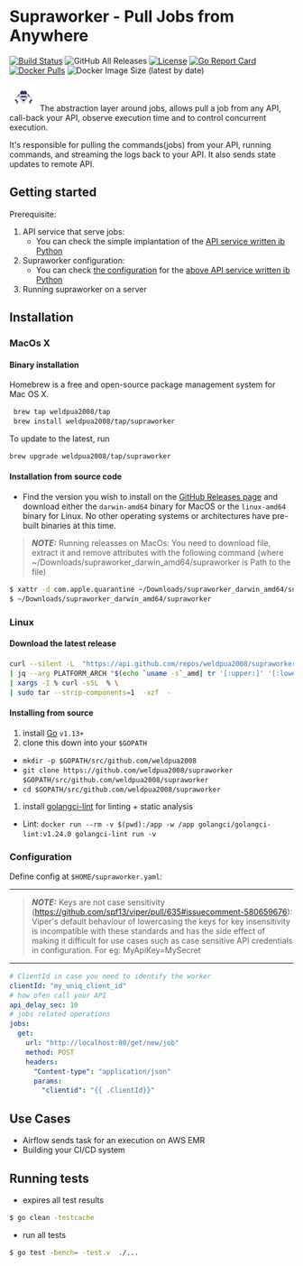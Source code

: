 # Supraworker - Pull Jobs from Anywhere
[![Build Status](https://travis-ci.org/weldpua2008/supraworker.svg?branch=master)](https://travis-ci.org/weldpua2008/supraworker) ![GitHub All Releases](https://img.shields.io/github/downloads/weldpua2008/supraworker/total) [![License](https://img.shields.io/badge/License-Apache%202.0-blue.svg)](https://opensource.org/licenses/Apache-2.0) [![Go Report Card](https://goreportcard.com/badge/github.com/weldpua2008/supraworker)](https://goreportcard.com/report/github.com/weldpua2008/supraworker) [![Docker Pulls](https://img.shields.io/docker/pulls/weldpua2008/supraworker)](https://hub.docker.com/r/weldpua2008/supraworker) ![Docker Image Size (latest by date)](https://img.shields.io/docker/image-size/weldpua2008/supraworker?label=docker%20image)

<img src="./images/logo.svg" alt="drawing" style="width:50px;">
The abstraction layer around jobs, allows pull a job from any API, call-back your API, observe execution time and to control concurrent execution.

It's responsible for pulling the commands(jobs) from your API, running commands, and streaming the logs back to your API. 
It also sends state updates to remote API.

## Getting started

Prerequisite:
1. API service that serve jobs:
    * You can check the simple implantation of the [API service written ib Python](docker-image/apiserver/app/app.py)
2. Supraworker configuration:
    * You can check [the configuration](tests/supraworker/supraworker.yml) for the [above API service written ib Python](docker-image/apiserver/app/app.py)  
3. Running supraworker on a server 

## Installation 
### MacOs X

#### Binary installation 
Homebrew is a free and open-source package management system for Mac OS X.
```bash
 brew tap weldpua2008/tap
 brew install weldpua2008/tap/supraworker
```
To update to the latest, run
```bash
brew upgrade weldpua2008/tap/supraworker
```

#### Installation from source code

* Find the version you wish to install on the [GitHub Releases
page](https://github.com/weldpua2008/supraworker/releases) and download either the
`darwin-amd64` binary for MacOS or the `linux-amd64` binary for Linux. No other
operating systems or architectures have pre-built binaries at this time.

> **_NOTE:_** Running releasses on MacOs:
> You need to download file, extract it and remove attributes with
> the following command (where ~/Downloads/supraworker_darwin_amd64/supraworker is Path to the file)

```bash
$ xattr -d com.apple.quarantine ~/Downloads/supraworker_darwin_amd64/supraworker
$ ~/Downloads/supraworker_darwin_amd64/supraworker
```

### Linux
#### Download the latest release
```bash
curl --silent -L  "https://api.github.com/repos/weldpua2008/supraworker/releases/latest"  \
| jq --arg PLATFORM_ARCH "$(echo `uname -s`_amd| tr '[:upper:]' '[:lower:]')" -r '.assets[] | select(.name | contains($PLATFORM_ARCH)).browser_download_url' \
| xargs -I % curl -sSL  % \
| sudo tar --strip-components=1  -xzf  -
```
#### Installing from source
1. install [Go](http://golang.org) `v1.13+`
1. clone this down into your `$GOPATH`
* `mkdir -p $GOPATH/src/github.com/weldpua2008`
* `git clone https://github.com/weldpua2008/supraworker $GOPATH/src/github.com/weldpua2008/supraworker`
* `cd $GOPATH/src/github.com/weldpua2008/supraworker`
1. install [golangci-lint](https://github.com/golangci/golangci-lint#install) for linting + static analysis
* Lint: `docker run --rm -v $(pwd):/app -w /app golangci/golangci-lint:v1.24.0 golangci-lint run -v`


### Configuration
Define config at `$HOME/supraworker.yaml`:

---
> **_NOTE:_** Keys are not case sensitivity (https://github.com/spf13/viper/pull/635#issuecomment-580659676):
Viper's default behaviour of lowercasing the keys for key insensitivity is incompatible
with these standards and has the side effect of making it difficult for
use cases such as case sensitive API credentials in configuration.
For eg: MyApiKey=MySecret
---

```yaml
# ClientId in case you need to identify the worker
clientId: "my_uniq_client_id"
# how ofen call your API
api_delay_sec: 10
# jobs related operations
jobs:
  get:
    url: "http://localhost:80/get/new/job"
    method: POST
    headers:
      "Content-type": "application/json"
      params:
        "clientid": "{{ .ClientId}}"
```
## Use Cases
* Airflow sends task for an execution on AWS EMR
* Building your CI/CD system

## Running tests

*  expires all test results

```bash
$ go clean -testcache
```
* run all tests

```bash
$ go test -bench= -test.v  ./...
```
